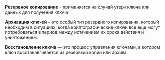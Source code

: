 **Резервное копирование** - применяется на случай утери ключа или данных для получения ключа

**Архивация ключей** – это особый тип резервного копирования, который необходим в ситуациях, когда криптографические ключи все еще могут потребоваться в период между истечением их срока действия и уничтожением.

**Восстановление ключа** — это процесс управления ключами, в котором ключ восстанавливается из резервной копии или архива.